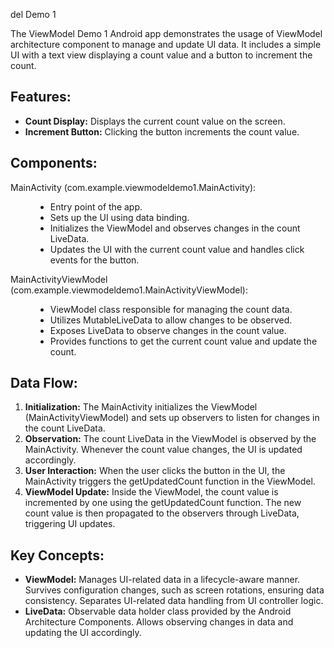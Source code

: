 
del Demo 1</h2>
<p>The ViewModel Demo 1 Android app demonstrates the usage of ViewModel architecture component to manage and update UI data. It includes a simple UI with a text view displaying a count value and a button to increment the count.</p>

<h2>Features:</h2>
<ul>
  <li><strong>Count Display:</strong> Displays the current count value on the screen.</li>
  <li><strong>Increment Button:</strong> Clicking the button increments the count value.</li>
</ul>

<h2>Components:</h2>
<dl>
  <dt>MainActivity (com.example.viewmodeldemo1.MainActivity):</dt>
  <dd>
    <ul>
      <li>Entry point of the app.</li>
      <li>Sets up the UI using data binding.</li>
      <li>Initializes the ViewModel and observes changes in the count LiveData.</li>
      <li>Updates the UI with the current count value and handles click events for the button.</li>
    </ul>
  </dd>
  
  <dt>MainActivityViewModel (com.example.viewmodeldemo1.MainActivityViewModel):</dt>
  <dd>
    <ul>
      <li>ViewModel class responsible for managing the count data.</li>
      <li>Utilizes MutableLiveData to allow changes to be observed.</li>
      <li>Exposes LiveData to observe changes in the count value.</li>
      <li>Provides functions to get the current count value and update the count.</li>
    </ul>
  </dd>
</dl>

<h2>Data Flow:</h2>
<ol>
  <li><strong>Initialization:</strong> The MainActivity initializes the ViewModel (MainActivityViewModel) and sets up observers to listen for changes in the count LiveData.</li>
  <li><strong>Observation:</strong> The count LiveData in the ViewModel is observed by the MainActivity. Whenever the count value changes, the UI is updated accordingly.</li>
  <li><strong>User Interaction:</strong> When the user clicks the button in the UI, the MainActivity triggers the getUpdatedCount function in the ViewModel.</li>
  <li><strong>ViewModel Update:</strong> Inside the ViewModel, the count value is incremented by one using the getUpdatedCount function. The new count value is then propagated to the observers through LiveData, triggering UI updates.</li>
</ol>

<h2>Key Concepts:</h2>
<ul>
  <li><strong>ViewModel:</strong> Manages UI-related data in a lifecycle-aware manner. Survives configuration changes, such as screen rotations, ensuring data consistency. Separates UI-related data handling from UI controller logic.</li>
  <li><strong>LiveData:</strong> Observable data holder class provided by the Android Architecture Components. Allows observing changes in data and updating the UI accordingly.</li>
</ul>
